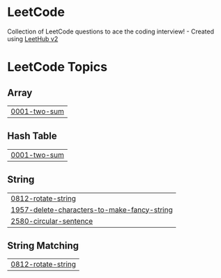 # LeetCode
Collection of LeetCode questions to ace the coding interview! - Created using [LeetHub v2](https://github.com/arunbhardwaj/LeetHub-2.0)

<!---LeetCode Topics Start-->
# LeetCode Topics
## Array
|  |
| ------- |
| [0001-two-sum](https://github.com/swarupcs/LeetCode/tree/master/0001-two-sum) |
## Hash Table
|  |
| ------- |
| [0001-two-sum](https://github.com/swarupcs/LeetCode/tree/master/0001-two-sum) |
## String
|  |
| ------- |
| [0812-rotate-string](https://github.com/swarupcs/LeetCode/tree/master/0812-rotate-string) |
| [1957-delete-characters-to-make-fancy-string](https://github.com/swarupcs/LeetCode/tree/master/1957-delete-characters-to-make-fancy-string) |
| [2580-circular-sentence](https://github.com/swarupcs/LeetCode/tree/master/2580-circular-sentence) |
## String Matching
|  |
| ------- |
| [0812-rotate-string](https://github.com/swarupcs/LeetCode/tree/master/0812-rotate-string) |
<!---LeetCode Topics End-->